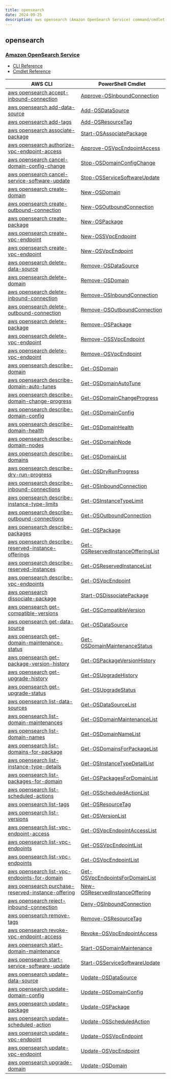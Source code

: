 ```yaml
---
title: opensearch
date: 2024-09-25
description: aws opensearch (Amazon OpenSearch Service) command/cmdlet list.
---
```


## opensearch

### [Amazon OpenSearch Service](https://aws.amazon.com/opensearch-service/)

* [CLI Reference](https://awscli.amazonaws.com/v2/documentation/api/latest/reference/opensearch/index.html)
* [Cmdlet Reference](https://docs.aws.amazon.com/powershell/latest/reference/items/OpenSearchService_cmdlets.html)

|AWS CLI|PowerShell Cmdlet|
|----|----|
|[aws opensearch accept-inbound-connection](https://awscli.amazonaws.com/v2/documentation/api/latest/reference/opensearch/accept-inbound-connection.html)|[Approve-OSInboundConnection](https://docs.aws.amazon.com/powershell/latest/reference/items/Approve-OSInboundConnection.html)|
|[aws opensearch add-data-source](https://awscli.amazonaws.com/v2/documentation/api/latest/reference/opensearch/add-data-source.html)|[Add-OSDataSource](https://docs.aws.amazon.com/powershell/latest/reference/items/Add-OSDataSource.html)|
|[aws opensearch add-tags](https://awscli.amazonaws.com/v2/documentation/api/latest/reference/opensearch/add-tags.html)|[Add-OSResourceTag](https://docs.aws.amazon.com/powershell/latest/reference/items/Add-OSResourceTag.html)|
|[aws opensearch associate-package](https://awscli.amazonaws.com/v2/documentation/api/latest/reference/opensearch/associate-package.html)|[Start-OSAssociatePackage](https://docs.aws.amazon.com/powershell/latest/reference/items/Start-OSAssociatePackage.html)|
|[aws opensearch authorize-vpc-endpoint-access](https://awscli.amazonaws.com/v2/documentation/api/latest/reference/opensearch/authorize-vpc-endpoint-access.html)|[Approve-OSVpcEndpointAccess](https://docs.aws.amazon.com/powershell/latest/reference/items/Approve-OSVpcEndpointAccess.html)|
|[aws opensearch cancel-domain-config-change](https://awscli.amazonaws.com/v2/documentation/api/latest/reference/opensearch/cancel-domain-config-change.html)|[Stop-OSDomainConfigChange](https://docs.aws.amazon.com/powershell/latest/reference/items/Stop-OSDomainConfigChange.html)|
|[aws opensearch cancel-service-software-update](https://awscli.amazonaws.com/v2/documentation/api/latest/reference/opensearch/cancel-service-software-update.html)|[Stop-OSServiceSoftwareUpdate](https://docs.aws.amazon.com/powershell/latest/reference/items/Stop-OSServiceSoftwareUpdate.html)|
|[aws opensearch create-domain](https://awscli.amazonaws.com/v2/documentation/api/latest/reference/opensearch/create-domain.html)|[New-OSDomain](https://docs.aws.amazon.com/powershell/latest/reference/items/New-OSDomain.html)|
|[aws opensearch create-outbound-connection](https://awscli.amazonaws.com/v2/documentation/api/latest/reference/opensearch/create-outbound-connection.html)|[New-OSOutboundConnection](https://docs.aws.amazon.com/powershell/latest/reference/items/New-OSOutboundConnection.html)|
|[aws opensearch create-package](https://awscli.amazonaws.com/v2/documentation/api/latest/reference/opensearch/create-package.html)|[New-OSPackage](https://docs.aws.amazon.com/powershell/latest/reference/items/New-OSPackage.html)|
|[aws opensearch create-vpc-endpoint](https://awscli.amazonaws.com/v2/documentation/api/latest/reference/opensearch/create-vpc-endpoint.html)|[New-OSSVpcEndpoint](https://docs.aws.amazon.com/powershell/latest/reference/items/New-OSSVpcEndpoint.html)|
|[aws opensearch create-vpc-endpoint](https://awscli.amazonaws.com/v2/documentation/api/latest/reference/opensearch/create-vpc-endpoint.html)|[New-OSVpcEndpoint](https://docs.aws.amazon.com/powershell/latest/reference/items/New-OSVpcEndpoint.html)|
|[aws opensearch delete-data-source](https://awscli.amazonaws.com/v2/documentation/api/latest/reference/opensearch/delete-data-source.html)|[Remove-OSDataSource](https://docs.aws.amazon.com/powershell/latest/reference/items/Remove-OSDataSource.html)|
|[aws opensearch delete-domain](https://awscli.amazonaws.com/v2/documentation/api/latest/reference/opensearch/delete-domain.html)|[Remove-OSDomain](https://docs.aws.amazon.com/powershell/latest/reference/items/Remove-OSDomain.html)|
|[aws opensearch delete-inbound-connection](https://awscli.amazonaws.com/v2/documentation/api/latest/reference/opensearch/delete-inbound-connection.html)|[Remove-OSInboundConnection](https://docs.aws.amazon.com/powershell/latest/reference/items/Remove-OSInboundConnection.html)|
|[aws opensearch delete-outbound-connection](https://awscli.amazonaws.com/v2/documentation/api/latest/reference/opensearch/delete-outbound-connection.html)|[Remove-OSOutboundConnection](https://docs.aws.amazon.com/powershell/latest/reference/items/Remove-OSOutboundConnection.html)|
|[aws opensearch delete-package](https://awscli.amazonaws.com/v2/documentation/api/latest/reference/opensearch/delete-package.html)|[Remove-OSPackage](https://docs.aws.amazon.com/powershell/latest/reference/items/Remove-OSPackage.html)|
|[aws opensearch delete-vpc-endpoint](https://awscli.amazonaws.com/v2/documentation/api/latest/reference/opensearch/delete-vpc-endpoint.html)|[Remove-OSSVpcEndpoint](https://docs.aws.amazon.com/powershell/latest/reference/items/Remove-OSSVpcEndpoint.html)|
|[aws opensearch delete-vpc-endpoint](https://awscli.amazonaws.com/v2/documentation/api/latest/reference/opensearch/delete-vpc-endpoint.html)|[Remove-OSVpcEndpoint](https://docs.aws.amazon.com/powershell/latest/reference/items/Remove-OSVpcEndpoint.html)|
|[aws opensearch describe-domain](https://awscli.amazonaws.com/v2/documentation/api/latest/reference/opensearch/describe-domain.html)|[Get-OSDomain](https://docs.aws.amazon.com/powershell/latest/reference/items/Get-OSDomain.html)|
|[aws opensearch describe-domain-auto-tunes](https://awscli.amazonaws.com/v2/documentation/api/latest/reference/opensearch/describe-domain-auto-tunes.html)|[Get-OSDomainAutoTune](https://docs.aws.amazon.com/powershell/latest/reference/items/Get-OSDomainAutoTune.html)|
|[aws opensearch describe-domain-change-progress](https://awscli.amazonaws.com/v2/documentation/api/latest/reference/opensearch/describe-domain-change-progress.html)|[Get-OSDomainChangeProgress](https://docs.aws.amazon.com/powershell/latest/reference/items/Get-OSDomainChangeProgress.html)|
|[aws opensearch describe-domain-config](https://awscli.amazonaws.com/v2/documentation/api/latest/reference/opensearch/describe-domain-config.html)|[Get-OSDomainConfig](https://docs.aws.amazon.com/powershell/latest/reference/items/Get-OSDomainConfig.html)|
|[aws opensearch describe-domain-health](https://awscli.amazonaws.com/v2/documentation/api/latest/reference/opensearch/describe-domain-health.html)|[Get-OSDomainHealth](https://docs.aws.amazon.com/powershell/latest/reference/items/Get-OSDomainHealth.html)|
|[aws opensearch describe-domain-nodes](https://awscli.amazonaws.com/v2/documentation/api/latest/reference/opensearch/describe-domain-nodes.html)|[Get-OSDomainNode](https://docs.aws.amazon.com/powershell/latest/reference/items/Get-OSDomainNode.html)|
|[aws opensearch describe-domains](https://awscli.amazonaws.com/v2/documentation/api/latest/reference/opensearch/describe-domains.html)|[Get-OSDomainList](https://docs.aws.amazon.com/powershell/latest/reference/items/Get-OSDomainList.html)|
|[aws opensearch describe-dry-run-progress](https://awscli.amazonaws.com/v2/documentation/api/latest/reference/opensearch/describe-dry-run-progress.html)|[Get-OSDryRunProgress](https://docs.aws.amazon.com/powershell/latest/reference/items/Get-OSDryRunProgress.html)|
|[aws opensearch describe-inbound-connections](https://awscli.amazonaws.com/v2/documentation/api/latest/reference/opensearch/describe-inbound-connections.html)|[Get-OSInboundConnection](https://docs.aws.amazon.com/powershell/latest/reference/items/Get-OSInboundConnection.html)|
|[aws opensearch describe-instance-type-limits](https://awscli.amazonaws.com/v2/documentation/api/latest/reference/opensearch/describe-instance-type-limits.html)|[Get-OSInstanceTypeLimit](https://docs.aws.amazon.com/powershell/latest/reference/items/Get-OSInstanceTypeLimit.html)|
|[aws opensearch describe-outbound-connections](https://awscli.amazonaws.com/v2/documentation/api/latest/reference/opensearch/describe-outbound-connections.html)|[Get-OSOutboundConnection](https://docs.aws.amazon.com/powershell/latest/reference/items/Get-OSOutboundConnection.html)|
|[aws opensearch describe-packages](https://awscli.amazonaws.com/v2/documentation/api/latest/reference/opensearch/describe-packages.html)|[Get-OSPackage](https://docs.aws.amazon.com/powershell/latest/reference/items/Get-OSPackage.html)|
|[aws opensearch describe-reserved-instance-offerings](https://awscli.amazonaws.com/v2/documentation/api/latest/reference/opensearch/describe-reserved-instance-offerings.html)|[Get-OSReservedInstanceOfferingList](https://docs.aws.amazon.com/powershell/latest/reference/items/Get-OSReservedInstanceOfferingList.html)|
|[aws opensearch describe-reserved-instances](https://awscli.amazonaws.com/v2/documentation/api/latest/reference/opensearch/describe-reserved-instances.html)|[Get-OSReservedInstanceList](https://docs.aws.amazon.com/powershell/latest/reference/items/Get-OSReservedInstanceList.html)|
|[aws opensearch describe-vpc-endpoints](https://awscli.amazonaws.com/v2/documentation/api/latest/reference/opensearch/describe-vpc-endpoints.html)|[Get-OSVpcEndpoint](https://docs.aws.amazon.com/powershell/latest/reference/items/Get-OSVpcEndpoint.html)|
|[aws opensearch dissociate-package](https://awscli.amazonaws.com/v2/documentation/api/latest/reference/opensearch/dissociate-package.html)|[Start-OSDissociatePackage](https://docs.aws.amazon.com/powershell/latest/reference/items/Start-OSDissociatePackage.html)|
|[aws opensearch get-compatible-versions](https://awscli.amazonaws.com/v2/documentation/api/latest/reference/opensearch/get-compatible-versions.html)|[Get-OSCompatibleVersion](https://docs.aws.amazon.com/powershell/latest/reference/items/Get-OSCompatibleVersion.html)|
|[aws opensearch get-data-source](https://awscli.amazonaws.com/v2/documentation/api/latest/reference/opensearch/get-data-source.html)|[Get-OSDataSource](https://docs.aws.amazon.com/powershell/latest/reference/items/Get-OSDataSource.html)|
|[aws opensearch get-domain-maintenance-status](https://awscli.amazonaws.com/v2/documentation/api/latest/reference/opensearch/get-domain-maintenance-status.html)|[Get-OSDomainMaintenanceStatus](https://docs.aws.amazon.com/powershell/latest/reference/items/Get-OSDomainMaintenanceStatus.html)|
|[aws opensearch get-package-version-history](https://awscli.amazonaws.com/v2/documentation/api/latest/reference/opensearch/get-package-version-history.html)|[Get-OSPackageVersionHistory](https://docs.aws.amazon.com/powershell/latest/reference/items/Get-OSPackageVersionHistory.html)|
|[aws opensearch get-upgrade-history](https://awscli.amazonaws.com/v2/documentation/api/latest/reference/opensearch/get-upgrade-history.html)|[Get-OSUpgradeHistory](https://docs.aws.amazon.com/powershell/latest/reference/items/Get-OSUpgradeHistory.html)|
|[aws opensearch get-upgrade-status](https://awscli.amazonaws.com/v2/documentation/api/latest/reference/opensearch/get-upgrade-status.html)|[Get-OSUpgradeStatus](https://docs.aws.amazon.com/powershell/latest/reference/items/Get-OSUpgradeStatus.html)|
|[aws opensearch list-data-sources](https://awscli.amazonaws.com/v2/documentation/api/latest/reference/opensearch/list-data-sources.html)|[Get-OSDataSourceList](https://docs.aws.amazon.com/powershell/latest/reference/items/Get-OSDataSourceList.html)|
|[aws opensearch list-domain-maintenances](https://awscli.amazonaws.com/v2/documentation/api/latest/reference/opensearch/list-domain-maintenances.html)|[Get-OSDomainMaintenanceList](https://docs.aws.amazon.com/powershell/latest/reference/items/Get-OSDomainMaintenanceList.html)|
|[aws opensearch list-domain-names](https://awscli.amazonaws.com/v2/documentation/api/latest/reference/opensearch/list-domain-names.html)|[Get-OSDomainNameList](https://docs.aws.amazon.com/powershell/latest/reference/items/Get-OSDomainNameList.html)|
|[aws opensearch list-domains-for-package](https://awscli.amazonaws.com/v2/documentation/api/latest/reference/opensearch/list-domains-for-package.html)|[Get-OSDomainsForPackageList](https://docs.aws.amazon.com/powershell/latest/reference/items/Get-OSDomainsForPackageList.html)|
|[aws opensearch list-instance-type-details](https://awscli.amazonaws.com/v2/documentation/api/latest/reference/opensearch/list-instance-type-details.html)|[Get-OSInstanceTypeDetailList](https://docs.aws.amazon.com/powershell/latest/reference/items/Get-OSInstanceTypeDetailList.html)|
|[aws opensearch list-packages-for-domain](https://awscli.amazonaws.com/v2/documentation/api/latest/reference/opensearch/list-packages-for-domain.html)|[Get-OSPackagesForDomainList](https://docs.aws.amazon.com/powershell/latest/reference/items/Get-OSPackagesForDomainList.html)|
|[aws opensearch list-scheduled-actions](https://awscli.amazonaws.com/v2/documentation/api/latest/reference/opensearch/list-scheduled-actions.html)|[Get-OSScheduledActionList](https://docs.aws.amazon.com/powershell/latest/reference/items/Get-OSScheduledActionList.html)|
|[aws opensearch list-tags](https://awscli.amazonaws.com/v2/documentation/api/latest/reference/opensearch/list-tags.html)|[Get-OSResourceTag](https://docs.aws.amazon.com/powershell/latest/reference/items/Get-OSResourceTag.html)|
|[aws opensearch list-versions](https://awscli.amazonaws.com/v2/documentation/api/latest/reference/opensearch/list-versions.html)|[Get-OSVersionList](https://docs.aws.amazon.com/powershell/latest/reference/items/Get-OSVersionList.html)|
|[aws opensearch list-vpc-endpoint-access](https://awscli.amazonaws.com/v2/documentation/api/latest/reference/opensearch/list-vpc-endpoint-access.html)|[Get-OSVpcEndpointAccessList](https://docs.aws.amazon.com/powershell/latest/reference/items/Get-OSVpcEndpointAccessList.html)|
|[aws opensearch list-vpc-endpoints](https://awscli.amazonaws.com/v2/documentation/api/latest/reference/opensearch/list-vpc-endpoints.html)|[Get-OSSVpcEndpointList](https://docs.aws.amazon.com/powershell/latest/reference/items/Get-OSSVpcEndpointList.html)|
|[aws opensearch list-vpc-endpoints](https://awscli.amazonaws.com/v2/documentation/api/latest/reference/opensearch/list-vpc-endpoints.html)|[Get-OSVpcEndpointList](https://docs.aws.amazon.com/powershell/latest/reference/items/Get-OSVpcEndpointList.html)|
|[aws opensearch list-vpc-endpoints-for-domain](https://awscli.amazonaws.com/v2/documentation/api/latest/reference/opensearch/list-vpc-endpoints-for-domain.html)|[Get-OSVpcEndpointsForDomainList](https://docs.aws.amazon.com/powershell/latest/reference/items/Get-OSVpcEndpointsForDomainList.html)|
|[aws opensearch purchase-reserved-instance-offering](https://awscli.amazonaws.com/v2/documentation/api/latest/reference/opensearch/purchase-reserved-instance-offering.html)|[New-OSReservedInstanceOffering](https://docs.aws.amazon.com/powershell/latest/reference/items/New-OSReservedInstanceOffering.html)|
|[aws opensearch reject-inbound-connection](https://awscli.amazonaws.com/v2/documentation/api/latest/reference/opensearch/reject-inbound-connection.html)|[Deny-OSInboundConnection](https://docs.aws.amazon.com/powershell/latest/reference/items/Deny-OSInboundConnection.html)|
|[aws opensearch remove-tags](https://awscli.amazonaws.com/v2/documentation/api/latest/reference/opensearch/remove-tags.html)|[Remove-OSResourceTag](https://docs.aws.amazon.com/powershell/latest/reference/items/Remove-OSResourceTag.html)|
|[aws opensearch revoke-vpc-endpoint-access](https://awscli.amazonaws.com/v2/documentation/api/latest/reference/opensearch/revoke-vpc-endpoint-access.html)|[Revoke-OSVpcEndpointAccess](https://docs.aws.amazon.com/powershell/latest/reference/items/Revoke-OSVpcEndpointAccess.html)|
|[aws opensearch start-domain-maintenance](https://awscli.amazonaws.com/v2/documentation/api/latest/reference/opensearch/start-domain-maintenance.html)|[Start-OSDomainMaintenance](https://docs.aws.amazon.com/powershell/latest/reference/items/Start-OSDomainMaintenance.html)|
|[aws opensearch start-service-software-update](https://awscli.amazonaws.com/v2/documentation/api/latest/reference/opensearch/start-service-software-update.html)|[Start-OSServiceSoftwareUpdate](https://docs.aws.amazon.com/powershell/latest/reference/items/Start-OSServiceSoftwareUpdate.html)|
|[aws opensearch update-data-source](https://awscli.amazonaws.com/v2/documentation/api/latest/reference/opensearch/update-data-source.html)|[Update-OSDataSource](https://docs.aws.amazon.com/powershell/latest/reference/items/Update-OSDataSource.html)|
|[aws opensearch update-domain-config](https://awscli.amazonaws.com/v2/documentation/api/latest/reference/opensearch/update-domain-config.html)|[Update-OSDomainConfig](https://docs.aws.amazon.com/powershell/latest/reference/items/Update-OSDomainConfig.html)|
|[aws opensearch update-package](https://awscli.amazonaws.com/v2/documentation/api/latest/reference/opensearch/update-package.html)|[Update-OSPackage](https://docs.aws.amazon.com/powershell/latest/reference/items/Update-OSPackage.html)|
|[aws opensearch update-scheduled-action](https://awscli.amazonaws.com/v2/documentation/api/latest/reference/opensearch/update-scheduled-action.html)|[Update-OSScheduledAction](https://docs.aws.amazon.com/powershell/latest/reference/items/Update-OSScheduledAction.html)|
|[aws opensearch update-vpc-endpoint](https://awscli.amazonaws.com/v2/documentation/api/latest/reference/opensearch/update-vpc-endpoint.html)|[Update-OSSVpcEndpoint](https://docs.aws.amazon.com/powershell/latest/reference/items/Update-OSSVpcEndpoint.html)|
|[aws opensearch update-vpc-endpoint](https://awscli.amazonaws.com/v2/documentation/api/latest/reference/opensearch/update-vpc-endpoint.html)|[Update-OSVpcEndpoint](https://docs.aws.amazon.com/powershell/latest/reference/items/Update-OSVpcEndpoint.html)|
|[aws opensearch upgrade-domain](https://awscli.amazonaws.com/v2/documentation/api/latest/reference/opensearch/upgrade-domain.html)|[Update-OSDomain](https://docs.aws.amazon.com/powershell/latest/reference/items/Update-OSDomain.html)|

